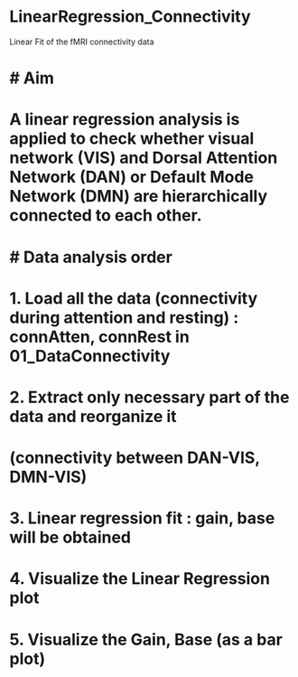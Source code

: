 # LinearRegression_Connectivity
Linear Fit of the fMRI connectivity data

# # Aim
# A linear regression analysis is applied to check whether visual network (VIS) and Dorsal Attention Network (DAN) or Default Mode Network (DMN) are hierarchically connected to each other.
# # Data analysis order
# 1. Load all the data (connectivity during attention and resting) : connAtten, connRest in 01_DataConnectivity
# 2. Extract only necessary part of the data and reorganize it
#  (connectivity between DAN-VIS, DMN-VIS)
# 3. Linear regression fit : gain, base will be obtained
# 4. Visualize the Linear Regression plot
# 5. Visualize the Gain, Base (as a bar plot)
